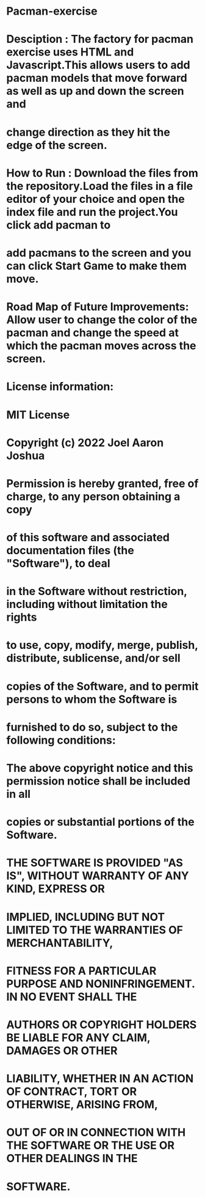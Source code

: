 # Pacman-exercise
# Desciption : The factory for pacman exercise uses HTML and Javascript.This allows users to add pacman models that move forward as well as up and down the screen and 
# change direction as they hit the edge of the screen.

# How to Run : Download the files from the repository.Load the files in a file editor of your choice and open the index file and run the project.You click add pacman to 
# add pacmans to the screen and you can click Start Game to make them move.

# Road Map of Future Improvements: Allow user to change the color of the pacman and change the speed at which the pacman moves across the screen.

# License information:
# MIT License
# Copyright (c) 2022 Joel Aaron Joshua
# Permission is hereby granted, free of charge, to any person obtaining a copy
# of this software and associated documentation files (the "Software"), to deal
# in the Software without restriction, including without limitation the rights
# to use, copy, modify, merge, publish, distribute, sublicense, and/or sell
# copies of the Software, and to permit persons to whom the Software is
# furnished to do so, subject to the following conditions:
# The above copyright notice and this permission notice shall be included in all
# copies or substantial portions of the Software.
# THE SOFTWARE IS PROVIDED "AS IS", WITHOUT WARRANTY OF ANY KIND, EXPRESS OR
# IMPLIED, INCLUDING BUT NOT LIMITED TO THE WARRANTIES OF MERCHANTABILITY,
# FITNESS FOR A PARTICULAR PURPOSE AND NONINFRINGEMENT. IN NO EVENT SHALL THE
# AUTHORS OR COPYRIGHT HOLDERS BE LIABLE FOR ANY CLAIM, DAMAGES OR OTHER
# LIABILITY, WHETHER IN AN ACTION OF CONTRACT, TORT OR OTHERWISE, ARISING FROM,
# OUT OF OR IN CONNECTION WITH THE SOFTWARE OR THE USE OR OTHER DEALINGS IN THE
# SOFTWARE.
